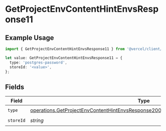 # GetProjectEnvContentHintEnvsResponse11

## Example Usage

```typescript
import { GetProjectEnvContentHintEnvsResponse11 } from '@vercel/client/models/operations';

let value: GetProjectEnvContentHintEnvsResponse11 = {
  type: 'postgres-password',
  storeId: '<value>',
};
```

## Fields

| Field     | Type                                                                                                                                                                                         | Required           | Description |
| --------- | -------------------------------------------------------------------------------------------------------------------------------------------------------------------------------------------- | ------------------ | ----------- |
| `type`    | [operations.GetProjectEnvContentHintEnvsResponse200ApplicationJSONResponseBody311Type](../../models/operations/getprojectenvcontenthintenvsresponse200applicationjsonresponsebody311type.md) | :heavy_check_mark: | N/A         |
| `storeId` | _string_                                                                                                                                                                                     | :heavy_check_mark: | N/A         |
